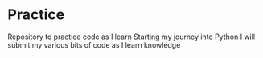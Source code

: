 # Practice
Repository to practice code as I learn
Starting my journey into Python
I will submit my various bits of code as I learn knowledge 
